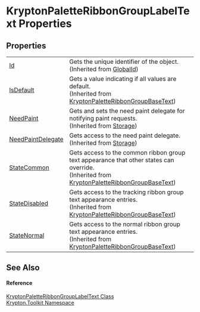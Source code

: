# KryptonPaletteRibbonGroupLabelText Properties




## Properties
<table>
<tr>
<td><a href="71a6846f-bfb6-fb58-b361-6b43ae0583a8.md">Id</a></td>
<td>Gets the unique identifier of the object.<br />(Inherited from <a href="9ef2ca3a-e03e-8927-105a-2f9a6fbdf849.md">GlobalId</a>)</td></tr>
<tr>
<td><a href="58eb8d6b-fee8-d669-c1bb-48862ea0e214.md">IsDefault</a></td>
<td>Gets a value indicating if all values are default.<br />(Inherited from <a href="3542957e-09e9-5827-4d65-e94a01220135.md">KryptonPaletteRibbonGroupBaseText</a>)</td></tr>
<tr>
<td><a href="097a0f47-e60c-4bf7-802c-8391c6d8feff.md">NeedPaint</a></td>
<td>Gets and sets the need paint delegate for notifying paint requests.<br />(Inherited from <a href="8406cf55-79a3-e579-4094-be084e489431.md">Storage</a>)</td></tr>
<tr>
<td><a href="879ca7f2-32c5-8581-44f2-c7aee6491db2.md">NeedPaintDelegate</a></td>
<td>Gets access to the need paint delegate.<br />(Inherited from <a href="8406cf55-79a3-e579-4094-be084e489431.md">Storage</a>)</td></tr>
<tr>
<td><a href="4e25c8a3-ba78-2e4e-86d4-9639e60eac56.md">StateCommon</a></td>
<td>Gets access to the common ribbon group text appearance that other states can override.<br />(Inherited from <a href="3542957e-09e9-5827-4d65-e94a01220135.md">KryptonPaletteRibbonGroupBaseText</a>)</td></tr>
<tr>
<td><a href="da8521bf-c2d4-bf27-f990-7bec0695ac25.md">StateDisabled</a></td>
<td>Gets access to the tracking ribbon group text appearance entries.<br />(Inherited from <a href="3542957e-09e9-5827-4d65-e94a01220135.md">KryptonPaletteRibbonGroupBaseText</a>)</td></tr>
<tr>
<td><a href="c830c820-2405-f9b0-7087-bbf9969ae5a9.md">StateNormal</a></td>
<td>Gets access to the normal ribbon group text appearance entries.<br />(Inherited from <a href="3542957e-09e9-5827-4d65-e94a01220135.md">KryptonPaletteRibbonGroupBaseText</a>)</td></tr>
</table>

## See Also


#### Reference
<a href="8bf47bd7-c08c-bd83-ab3e-3c3f9ce7d425.md">KryptonPaletteRibbonGroupLabelText Class</a>  
<a href="79d2eac2-21f4-54ff-7552-b20c33c30600.md">Krypton.Toolkit Namespace</a>  

